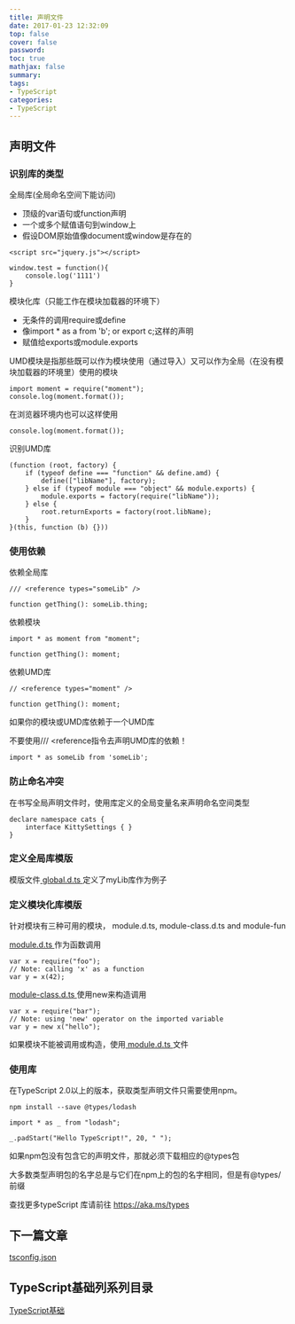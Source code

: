 ```yaml
---
title: 声明文件
date: 2017-01-23 12:32:09
top: false
cover: false
password:
toc: true
mathjax: false
summary: 
tags:
- TypeScript
categories:
- TypeScript
---
```


## 声明文件

### 识别库的类型

全局库(全局命名空间下能访问)

- 顶级的var语句或function声明
- 一个或多个赋值语句到window上
- 假设DOM原始值像document或window是存在的

```
<script src="jquery.js"></script>

window.test = function(){
    console.log('1111')
}

```

模块化库（只能工作在模块加载器的环境下）

- 无条件的调用require或define
- 像import * as a from 'b'; or export c;这样的声明
- 赋值给exports或module.exports
 
UMD模块是指那些既可以作为模块使用（通过导入）又可以作为全局（在没有模块加载器的环境里）使用的模块

```
import moment = require("moment");
console.log(moment.format());

```
在浏览器环境内也可以这样使用

```
console.log(moment.format());
```

识别UMD库
```
(function (root, factory) {
    if (typeof define === "function" && define.amd) {
        define(["libName"], factory);
    } else if (typeof module === "object" && module.exports) {
        module.exports = factory(require("libName"));
    } else {
        root.returnExports = factory(root.libName);
    }
}(this, function (b) {}))
```

### 使用依赖

依赖全局库
```
/// <reference types="someLib" />

function getThing(): someLib.thing;
```

依赖模块
```
import * as moment from "moment";

function getThing(): moment;
```

依赖UMD库
```
// <reference types="moment" />

function getThing(): moment;
```

如果你的模块或UMD库依赖于一个UMD库

不要使用/// <reference指令去声明UMD库的依赖！
```
import * as someLib from 'someLib';

```

### 防止命名冲突

在书写全局声明文件时，使用库定义的全局变量名来声明命名空间类型
```
declare namespace cats {
    interface KittySettings { }
}
```


### 定义全局库模版

模版文件<a href="global.d.ts.md"> global.d.ts </a>定义了myLib库作为例子

### 定义模块化库模版

针对模块有三种可用的模块， module.d.ts, module-class.d.ts and module-fun

<a href="module.d.ts.md"> module.d.ts </a> 作为函数调用
```
var x = require("foo");
// Note: calling 'x' as a function
var y = x(42);

```

<a href="module-class.d.ts.md" >module-class.d.ts </a>使用new来构造调用
```
var x = require("bar");
// Note: using 'new' operator on the imported variable
var y = new x("hello");

```

如果模块不能被调用或构造，使用<a href="module.d.ts.md"> module.d.ts </a>文件

### 使用库

在TypeScript 2.0以上的版本，获取类型声明文件只需要使用npm。

```
npm install --save @types/lodash

import * as _ from "lodash";

_.padStart("Hello TypeScript!", 20, " ");
```

如果npm包没有包含它的声明文件，那就必须下载相应的@types包

大多数类型声明包的名字总是与它们在npm上的包的名字相同，但是有@types/前缀

查找更多typeScript 库请前往 <a href="https://aka.ms/types">https://aka.ms/types</a>




## 下一篇文章
<a href='https://github.com/MarsPen/-notes-summary/blob/master/typescript/tsConfig.md'>tsconfig.json</a>

## TypeScript基础列系列目录
<a href='https://github.com/MarsPen/-notes-summary/blob/master/typescript/index.md'>TypeScript基础</a>
